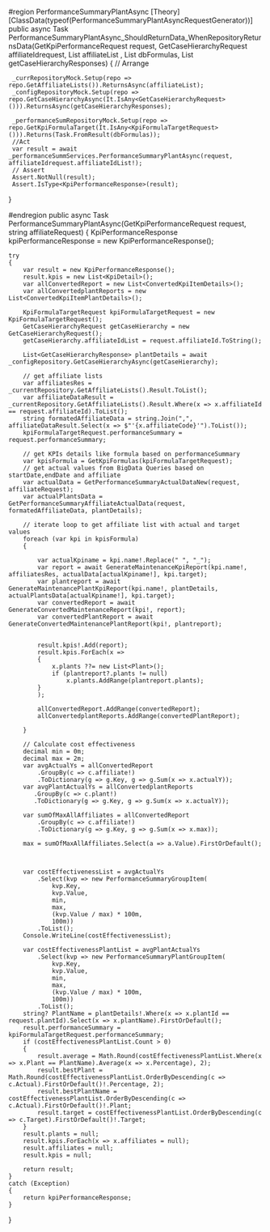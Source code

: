  #region PerformanceSummaryPlantAsync
 [Theory]
 [ClassData(typeof(PerformanceSummaryPlantAsyncRequestGenerator))]
 public async Task PerformanceSummaryPlantAsync_ShouldReturnData_WhenRepositoryReturnsData(GetKpiPerformanceRequest request, GetCaseHierarchyRequest affiliateIdrequest, List<AffiliateList> affiliateList
     , List<KpiFormulaTarget> dbFormulas, List<GetCaseHierarchyResponse> getCaseHierarchyResponses)
 {
     // Arrange  

     _currRepositoryMock.Setup(repo => repo.GetAffiliateLists()).ReturnsAsync(affiliateList);
     _configRepositoryMock.Setup(repo => repo.GetCaseHierarchyAsync(It.IsAny<GetCaseHierarchyRequest>())).ReturnsAsync(getCaseHierarchyResponses);

     _performanceSumRepositoryMock.Setup(repo => repo.GetKpiFormulaTarget(It.IsAny<KpiFormulaTargetRequest>())).Returns(Task.FromResult(dbFormulas));
     //Act
     var result = await _performanceSummServices.PerformanceSummaryPlantAsync(request, affiliateIdrequest.affiliateIdList!);
     // Assert
     Assert.NotNull(result);
     Assert.IsType<KpiPerformanceResponse>(result);
 }

 #endregion
 public async Task<KpiPerformanceResponse> PerformanceSummaryPlantAsync(GetKpiPerformanceRequest request, string affiliateRequest)
{
    KpiPerformanceResponse kpiPerformanceResponse = new KpiPerformanceResponse();

    try
    {
        var result = new KpiPerformanceResponse();
        result.kpis = new List<KpiDetail>();
        var allConvertedReport = new List<ConvertedKpiItemDetails>();
        var allConvertedplantReports = new List<ConvertedKpiItemPlantDetails>();

        KpiFormulaTargetRequest kpiFormulaTargetRequest = new KpiFormulaTargetRequest();
        GetCaseHierarchyRequest getCaseHierarchy = new GetCaseHierarchyRequest();
        getCaseHierarchy.affiliateIdList = request.affiliateId.ToString();

        List<GetCaseHierarchyResponse> plantDetails = await _configRepository.GetCaseHierarchyAsync(getCaseHierarchy);

        // get affiliate lists
        var affiliatesRes = _currentRepository.GetAffiliateLists().Result.ToList();
        var affiliateDataResult = _currentRepository.GetAffiliateLists().Result.Where(x => x.affiliateId == request.affiliateId).ToList();
        string formatedAffiliateData = string.Join(",", affiliateDataResult.Select(x => $"'{x.affiliateCode}'").ToList());
        kpiFormulaTargetRequest.performanceSummary = request.performanceSummary;

        // get KPIs details like formula based on performanceSummary 
        var kpisFormula = GetKpiFormulas(kpiFormulaTargetRequest);
        // get actual values from BigData Queries based on startDate,endDate and affiliate
        var actualData = GetPerformanceSummaryActualDataNew(request, affiliateRequest);
        var actualPlantsData = GetPerformanceSummaryAffiliateActualData(request, formatedAffiliateData, plantDetails);

        // iterate loop to get affiliate list with actual and target values
        foreach (var kpi in kpisFormula)
        {

            var actualKpiname = kpi.name!.Replace(" ", "_");
            var report = await GenerateMaintenanceKpiReport(kpi.name!, affiliatesRes, actualData[actualKpiname!], kpi.target);
            var plantreport = await GenerateMaintenancePlantKpiReport(kpi.name!, plantDetails, actualPlantsData[actualKpiname!], kpi.target);
            var convertedReport = await GenerateConvertedMaintenanceReport(kpi!, report);
            var convertedPlantReport = await GenerateConvertedMaintenancePlantReport(kpi!, plantreport);


            result.kpis!.Add(report);
            result.kpis.ForEach(x =>
            {
                x.plants ??= new List<Plant>();
                if (plantreport?.plants != null)
                    x.plants.AddRange(plantreport.plants);
            }
            );

            allConvertedReport.AddRange(convertedReport);
            allConvertedplantReports.AddRange(convertedPlantReport);

        }

        // Calculate cost effectiveness
        decimal min = 0m;
        decimal max = 2m;
        var avgActualYs = allConvertedReport
            .GroupBy(c => c.affiliate!)
            .ToDictionary(g => g.Key, g => g.Sum(x => x.actualY));
        var avgPlantActualYs = allConvertedplantReports
           .GroupBy(c => c.plant!)
           .ToDictionary(g => g.Key, g => g.Sum(x => x.actualY));

        var sumOfMaxAllAffiliates = allConvertedReport
            .GroupBy(c => c.affiliate!)
            .ToDictionary(g => g.Key, g => g.Sum(x => x.max));

        max = sumOfMaxAllAffiliates.Select(a => a.Value).FirstOrDefault();



        var costEffectivenessList = avgActualYs
            .Select(kvp => new PerformanceSummaryGroupItem(
                kvp.Key,
                kvp.Value,
                min,
                max,
                (kvp.Value / max) * 100m,
                100m))
            .ToList();
        Console.WriteLine(costEffectivenessList);

        var costEffectivenessPlantList = avgPlantActualYs
            .Select(kvp => new PerformanceSummaryPlantGroupItem(
                kvp.Key,
                kvp.Value,
                min,
                max,
                (kvp.Value / max) * 100m,
                100m))
            .ToList();
        string? PlantName = plantDetails!.Where(x => x.plantId == request.plantId).Select(x => x.plantName).FirstOrDefault();
        result.performanceSummary = kpiFormulaTargetRequest.performanceSummary;
        if (costEffectivenessPlantList.Count > 0)
        {
            result.average = Math.Round(costEffectivenessPlantList.Where(x => x.Plant == PlantName).Average(x => x.Percentage), 2);
            result.bestPlant = Math.Round(costEffectivenessPlantList.OrderByDescending(c => c.Actual).FirstOrDefault()!.Percentage, 2);
            result.bestPlantName = costEffectivenessPlantList.OrderByDescending(c => c.Actual).FirstOrDefault()!.Plant;
            result.target = costEffectivenessPlantList.OrderByDescending(c => c.Target).FirstOrDefault()!.Target;
        }
        result.plants = null;
        result.kpis.ForEach(x => x.affiliates = null);
        result.affiliates = null;
        result.kpis = null;

        return result;
    }
    catch (Exception)
    {
        return kpiPerformanceResponse;
    }
}

